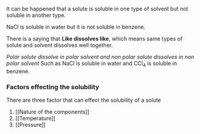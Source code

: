 

It can be happened that a solute is soluble in one type of solvent but not soluble in another type.

NaCl is soluble in water but it is not soluble in benzene.

There is a saying that **Like dissolves like**, which means same types of solute and solvent dissolves well together.

*Polar solute dissolve in polar solvent and non polar solute dissolves in non polar solvent*
Such as NaCl is soluble in water and CCl<sub>4</sub> is soluble in benzene.

### Factors effecting the solubility

There are three factor that can effect the solubility of a solute
1. [[Nature of the components]]
2. [[Temperature]]
3. [[Pressure]]
